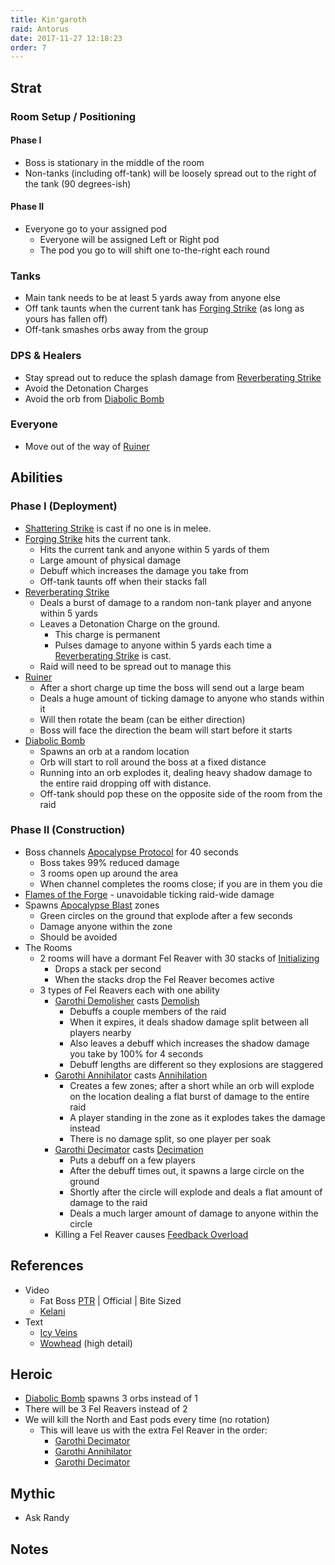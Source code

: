 ```yaml
---
title: Kin'garoth
raid: Antorus
date: 2017-11-27 12:18:23
order: 7
---
```


## Strat
### Room Setup / Positioning
#### Phase I
- Boss is stationary in the middle of the room
- Non-tanks (including off-tank) will be loosely spread out to the right of the tank (90 degrees-ish) 

#### Phase II
- Everyone go to your assigned pod
  - Everyone will be assigned Left or Right pod
  - The pod you go to will shift one to-the-right each round

### Tanks
- Main tank needs to be at least 5 yards away from anyone else
- Off tank taunts when the current tank has [Forging Strike](http://www.wowhead.com/spell=254919) (as long as yours has fallen off)
- Off-tank smashes orbs away from the group

### DPS & Healers
- Stay spread out to reduce the splash damage from [Reverberating Strike](http://www.wowhead.com/spell=254926) 
- Avoid the Detonation Charges
- Avoid the orb from [Diabolic Bomb](http://www.wowhead.com/spell=246779)

### Everyone
- Move out of the way of [Ruiner](http://www.wowhead.com/spell=246840)

## Abilities
### Phase I (Deployment)
  - [Shattering Strike](http://www.wowhead.com/spell=248375) is cast if no one is in melee.
  - [Forging Strike](http://www.wowhead.com/spell=254919) hits the current tank.
    - Hits the current tank and anyone within 5 yards of them
    - Large amount of physical damage
    - Debuff which increases the damage you take from
    - Off-tank taunts off when their stacks fall
  - [Reverberating Strike](http://www.wowhead.com/spell=254926) 
    - Deals a burst of damage to a random non-tank player and anyone within 5 yards
    - Leaves a Detonation Charge on the ground.
      - This charge is permanent
      - Pulses damage to anyone within 5 yards each time a [Reverberating Strike](http://www.wowhead.com/spell=254926) is cast.
    - Raid will need to be spread out to manage this
  - [Ruiner](http://www.wowhead.com/spell=246840)
    - After a short charge up time the boss will send out a large beam
    - Deals a huge amount of ticking damage to anyone who stands within it 
    - Will then rotate the beam (can be either direction)
    - Boss will face the direction the beam will start before it starts
  - [Diabolic Bomb](http://www.wowhead.com/spell=246779)
    - Spawns an orb at a random location
    - Orb will start to roll around the boss at a fixed distance
    - Running into an orb explodes it, dealing heavy shadow damage to the entire raid dropping off with distance.
    - Off-tank should pop these on the opposite side of the room from the raid

### Phase II (Construction)
- Boss channels [Apocalypse Protocol](http://www.wowhead.com/spell=246516) for 40 seconds
  - Boss takes 99% reduced damage
  - 3 rooms open up around the area
  - When channel completes the rooms close; if you are in them you die
- [Flames of the Forge](http://www.wowhead.com/spell=246646) - unavoidable ticking raid-wide damage
- Spawns [Apocalypse Blast](http://www.wowhead.com/spell=246634) zones
  - Green circles on the ground that explode after a few seconds
  - Damage anyone within the zone
  - Should be avoided  
- The Rooms
  - 2 rooms will have a dormant Fel Reaver with 30 stacks of [Initializing](http://www.wowhead.com/spell=246504)
    - Drops a stack per second
    - When the stacks drop the Fel Reaver becomes active
  - 3 types of Fel Reavers each with one ability
    - [Garothi Demolisher](http://www.wowhead.com/npc=127235) casts [Demolish](http://www.wowhead.com/spell=246706)
      - Debuffs a couple members of the raid
      - When it expires, it deals shadow damage split between all players nearby
      - Also leaves a debuff which increases the shadow damage you take by 100% for 4 seconds
      - Debuff lengths are different so they explosions are staggered
    - [Garothi Annihilator](http://www.wowhead.com/npc=127230) casts [Annihilation](http://www.wowhead.com/spell=246664)
      - Creates a few zones; after a short while an orb will explode on the location dealing a flat burst of damage to the entire raid
      - A player standing in the zone as it explodes takes the damage instead
      - There is no damage split, so one player per soak
    - [Garothi Decimator](http://www.wowhead.com/npc=127231) casts [Decimation](http://www.wowhead.com/spell=246686)
      - Puts a debuff on a few players
      - After the debuff times out, it spawns a large circle on the ground
      - Shortly after the circle will explode and deals a flat amount of damage to the raid
      - Deals a much larger amount of damage to anyone within the circle
    - Killing a Fel Reaver causes [Feedback Overload](http://www.wowhead.com/spell=258643)
    
## References

- Video
  - Fat Boss [PTR](https://www.youtube.com/watch?v=CiznHWgehbA&index=7&list=PLu3dsh6Bc2HXf2og3ie8L_Au-3tbxNlXD) | Official | Bite Sized
  - [Kelani](https://www.youtube.com/watch?v=zUiXB5s-ZLU&index=7&list=PL7W5-u3Vdf2I8N3T4bi50EQmDGIH3JKlw)
- Text
  - [Icy Veins](https://www.icy-veins.com/wow/kin-garoth-guide-for-antorus-the-burning-throne)
  - [Wowhead](http://www.wowhead.com/kingaroth-antorus-the-burning-throne-raid-strategy-guide) (high detail)


## Heroic
- [Diabolic Bomb](http://www.wowhead.com/spell=246779) spawns 3 orbs instead of 1
- There will be 3 Fel Reavers instead of 2
- We will kill the North and East pods every time (no rotation)
  - This will leave us with the extra Fel Reaver in the order:
    - [Garothi Decimator](http://www.wowhead.com/npc=127231) 
    - [Garothi Annihilator](http://www.wowhead.com/npc=127230)
    - [Garothi Decimator](http://www.wowhead.com/npc=127231)

## Mythic
- Ask Randy

## Notes